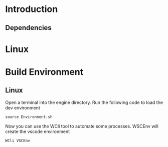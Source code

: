 # Introduction 

## Dependencies

# Linux

# Build Environment
## Linux
Open a terminal into the engine directory.
Run the following code to load the dev environment
```
source Environment.sh
```

Now you can use the WCli tool to automate some processes.
WSCEnv will create the vscode environment

```
WCli VSCEnv
```



